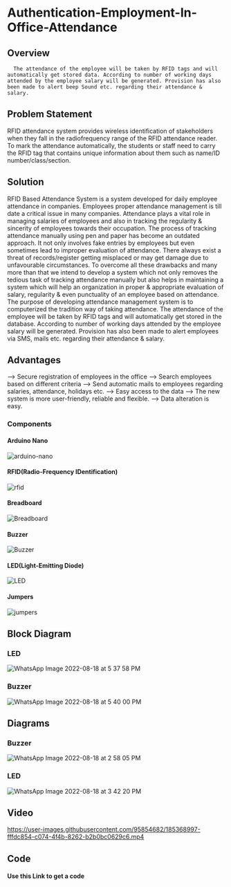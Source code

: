 # Authentication-Employment-In-Office-Attendance

## Overview
      The attendance of the employee will be taken by RFID tags and will automatically get stored data. According to number of working days attended by the employee salary will be generated. Provision has also been made to alert beep Sound etc. regarding their attendance & salary.

## Problem Statement

RFID attendance system provides wireless identification of stakeholders when they fall in the radiofrequency range of the RFID attendance reader. To mark the attendance automatically, the students or staff need to carry the RFID tag that contains unique information about them such as name/ID number/class/section.

## Solution
RFID Based Attendance System is a system developed for daily employee attendance in companies. Employees proper attendance management is till date a critical issue in many companies. Attendance plays a vital role in managing salaries of employees and also in tracking the regularity & sincerity of employees towards their occupation. The process of tracking attendance manually using pen and paper has become an outdated approach. It not only involves fake entries by employees but even sometimes lead to improper evaluation of attendance. There always exist a threat of records/register getting misplaced or may get damage due to unfavourable circumstances. To overcome all these drawbacks and many more than that we intend to develop a system which not only removes the tedious task of tracking attendance manually but also helps in maintaining a system which will help an organization in proper & appropriate evaluation of salary, regularity & even punctuality of an employee based on attendance. The purpose of developing attendance management system is to computerized the tradition way of taking attendance. The attendance of the employee will be taken by RFID tags and will automatically get stored in the database. According to number of working days attended by the employee salary will be generated. Provision has also been made to alert employees via SMS, mails etc. regarding their attendance & salary.
## Advantages
--> Secure registration of employees in the office
--> Search employees based on different criteria
--> Send automatic mails to employees regarding salaries, attendance, holidays etc.
--> Easy access to the data
--> The new system is more user-friendly, reliable and flexible.
--> Data alteration is easy.
### Components
#### Arduino Nano
![arduino-nano](https://user-images.githubusercontent.com/95854682/185372577-e3992819-4ee0-462b-b673-eb7bc7efca31.jpg)
#### RFID(Radio-Frequency IDentification)
![rfid](https://user-images.githubusercontent.com/95854682/185372711-255da2e7-4c3f-4f1f-a368-a0e1e77096e9.jpg)
#### Breadboard
![Breadboard](https://user-images.githubusercontent.com/95854682/185372960-2bc7cb0d-99a4-46f7-ae06-5f04d027eb7b.jpg)
#### Buzzer
![Buzzer](https://user-images.githubusercontent.com/95854682/185373107-37001a34-dc6b-46d9-a4a5-7d08506eba91.jpg)
#### LED(Light-Emitting Diode)
![LED](https://user-images.githubusercontent.com/95854682/185373197-76908d39-0d3a-4b7f-a3f7-86948533ae08.jpg)
#### Jumpers
![jumpers](https://user-images.githubusercontent.com/95854682/185373652-02e0a52c-f937-4176-bda2-5101bc834826.jpg)

## Block Diagram
### LED
![WhatsApp Image 2022-08-18 at 5 37 58 PM](https://user-images.githubusercontent.com/95854682/185391651-e9a040b6-0e9f-4279-b389-3762e73962ee.jpeg)
### Buzzer
![WhatsApp Image 2022-08-18 at 5 40 00 PM](https://user-images.githubusercontent.com/95854682/185391722-f0848f70-09c0-426a-87bf-128a24ecaac2.jpeg)

## Diagrams
### Buzzer
![WhatsApp Image 2022-08-18 at 2 58 05 PM](https://user-images.githubusercontent.com/95854682/185368680-31ceec7d-4f3b-49dc-8e72-6ff2dda2deaf.jpeg)
### LED
![WhatsApp Image 2022-08-18 at 3 42 20 PM](https://user-images.githubusercontent.com/95854682/185371063-3279a4f8-e058-464e-ace1-c7c69fca0c81.jpeg)

## Video

https://user-images.githubusercontent.com/95854682/185368997-fffdc854-c074-4f4b-8262-b2b0bc0629c6.mp4

## Code
#### Use this Link to get a code

